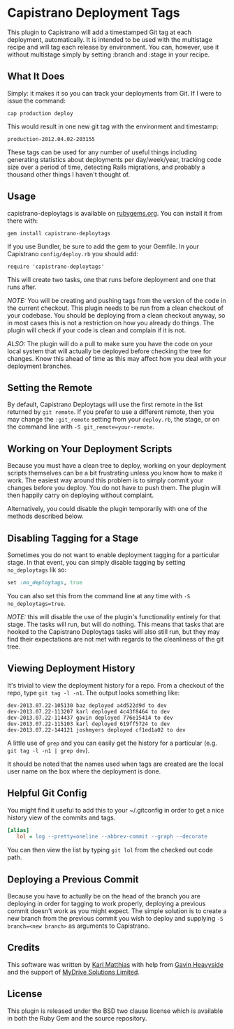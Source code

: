 Capistrano Deployment Tags
==========================
This plugin to Capistrano will add a timestamped Git tag
at each deployment, automatically.  It is intended to be used with
the multistage recipe and will tag each release by environment.
You can, however, use it without multistage simply by setting :branch
and :stage in your recipe.

What It Does
------------
Simply: it makes it so you can track your deployments from Git.
If I were to issue the command:

`cap production deploy`

This would result in one new git tag with the environment and
timestamp:

`production-2012.04.02-203155`

These tags can be used for any number of useful things including
generating statistics about deployments per day/week/year, tracking
code size over a period of time, detecting Rails migrations, and
probably a thousand other things I haven't thought of.

Usage
-----
capistrano-deploytags is available on
[rubygems.org](https://rubygems.org/gems/capistrano-deploytags).
You can install it from there with:

`gem install capistrano-deploytags`

If you use Bundler, be sure to add the gem to your Gemfile.
In your Capistrano `config/deploy.rb` you should add:

`require 'capistrano-deploytags'`

This will create two tasks, one that runs before deployment and one
that runs after.

*NOTE:* You will be creating and pushing tags from the version of the code in the
current checkout. This plugin needs to be run from a clean checkout of your
codebase. You should be deploying from a clean checkout anyway, so in most
cases this is not a restriction on how you already do things. The plugin will
check if your code is clean and complain if it is not.

*ALSO:* The plugin will do a pull to make sure you have the code on your local
system that will actually be deployed before checking the tree for changes.
Know this ahead of time as this may affect how you deal with your deployment
branches.

Setting the Remote
------------------
By default, Capistrano Deploytags will use the first remote in the list returned
by `git remote`. If you prefer to use a different remote, then you may change the
`:git_remote` setting from your `deploy.rb`, the stage, or on the command line with
`-S git_remote=your-remote`.

Working on Your Deployment Scripts
----------------------------------
Because you must have a clean tree to deploy, working on your deployment
scripts themselves can be a bit frustrating unless you know how to make it
work. The easiest way around this problem is to simply commit your changes
before you deploy. You do not have to push them. The plugin will then
happily carry on deploying without complaint.

Alternatively, you could disable the plugin temporarily with one of the
methods described below.

Disabling Tagging for a Stage
-----------------------------
Sometimes you do not want to enable deployment tagging for a particular
stage. In that event, you can simply disable tagging by setting `no_deploytags`
lik so:

```ruby
set :no_deploytags, true
```

You can also set this from the command line at any time with `-S no_deploytags=true`.

*NOTE:* this will disable the use of the plugin's functionality entirely for
that stage. The tasks will run, but will do nothing. This means that tasks that
are hooked to the Capistrano Deploytags tasks will also still run, but they may
find their expectations are not met with regards to the cleanliness of the git
tree.

Viewing Deployment History
--------------------------
It's trivial to view the deployment history for a repo. From a checkout
of the repo, type `git tag -l -n1`. The output looks something like:

```
dev-2013.07.22-105130 baz deployed a4d522d9d to dev
dev-2013.07.22-113207 karl deployed 4c43f8464 to dev
dev-2013.07.22-114437 gavin deployed 776e15414 to dev
dev-2013.07.22-115103 karl deployed 619ff5724 to dev
dev-2013.07.22-144121 joshmyers deployed cf1ed1a02 to dev
```

A little use of `grep` and you can easily get the history for a
particular (e.g. `git tag -l -n1 | grep dev`).

It should be noted that the names used when tags are created are the
local user name on the box where the deployment is done.

Helpful Git Config
------------------
You might find it useful to add this to your ~/.gitconfig in order
to get a nice history view of the commits and tags.

```ini
[alias]
   lol = log --pretty=oneline --abbrev-commit --graph --decorate
```

You can then view the list by typing `git lol` from the checked out
code path.

Deploying a Previous Commit
---------------------------
Because you have to actually be on the head of the branch you are
deploying in order for tagging to work properly, deploying a previous
commit doesn't work as you might expect. The simple solution is to
create a new branch from the previous commit you wish to deploy and
supplying `-S branch=<new branch>` as arguments to Capistrano.

Credits
-------
This software was written by [Karl Matthias](https://github.com/relistan)
with help from [Gavin Heavyside](https://github.com/gavinheavyside) and the
support of [MyDrive Solutions Limited](http://mydrivesolutions.com).

License
-------
This plugin is released under the BSD two clause license which is
available in both the Ruby Gem and the source repository.
